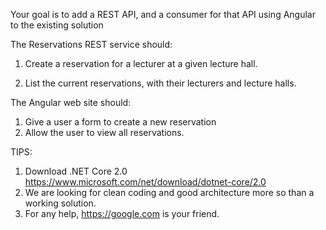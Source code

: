 Your goal is to add a REST API, and a consumer for that API using Angular to the existing solution

The Reservations REST service should:
1) Create a reservation for a lecturer at a given lecture hall.

2) List the current reservations, with their lecturers and lecture halls.


The Angular web site should:
1) Give a user a form to create a new reservation
2) Allow the user to view all reservations.


TIPS:
1) Download .NET Core 2.0 https://www.microsoft.com/net/download/dotnet-core/2.0
2) We are looking for clean coding and good architecture more so than a working solution.
3) For any help, https://google.com is your friend.


